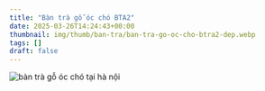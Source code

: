 ```yaml
---
title: "Bàn trà gỗ óc chó BTA2"
date: 2025-03-26T14:24:43+00:00
thumbnail: img/thumb/ban-tra/ban-tra-go-oc-cho-btra2-dep.webp
tags: []
draft: false
---
```

![bàn trà gỗ óc chó tại hà nội](/img/ban-tra/btra2/ban-tra-go-oc-cho-btra2-00-1.webp)